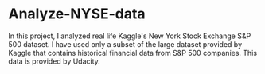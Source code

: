 # Analyze-NYSE-data
In this project, I analyzed real life Kaggle's New York Stock Exchange S&amp;P 500 dataset. I have used only a subset of the large dataset provided by Kaggle that contains historical financial data from S&amp;P 500 companies.   This data is provided by Udacity.
